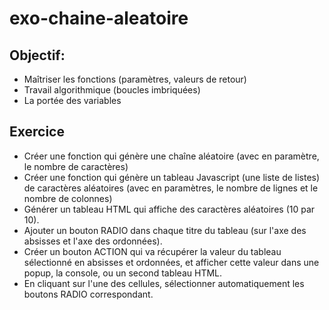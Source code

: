 # exo-chaine-aleatoire

## Objectif:

* Maîtriser les fonctions (paramètres, valeurs de retour)
* Travail algorithmique (boucles imbriquées)
* La portée des variables

## Exercice

* Créer une fonction qui génère une chaîne aléatoire (avec en paramètre, le nombre de caractères)
* Créer une fonction qui génère un tableau Javascript (une liste de listes) de caractères aléatoires (avec en paramètres, le nombre de lignes et le nombre de colonnes)
* Générer un tableau HTML qui affiche des caractères aléatoires (10 par 10).
* Ajouter un bouton RADIO dans chaque titre du tableau (sur l'axe des absisses et l'axe des ordonnées).
* Créer un bouton ACTION qui va récupérer la valeur du tableau sélectionné en absisses et ordonnées, et afficher cette valeur dans une popup, la console, ou un second tableau HTML.
* En cliquant sur l'une des cellules, sélectionner automatiquement les boutons RADIO correspondant.